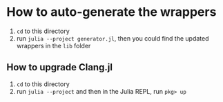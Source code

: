 # How to auto-generate the wrappers

1. `cd` to this directory
2. run `julia --project generator.jl`, then you could find the updated wrappers in the `lib` folder

## How to upgrade Clang.jl

1. `cd` to this directory
2. run `julia --project` and then in the Julia REPL, run `pkg> up`